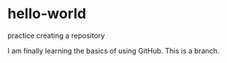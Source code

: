 # hello-world
practice creating a repository

I am finally learning the basics of using GitHub.  This is a branch.
